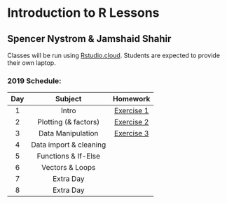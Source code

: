 # Introduction to R Lessons
## Spencer Nystrom & Jamshaid Shahir


Classes will be run using [Rstudio.cloud](rstudio.cloud). Students are expected
to provide their own laptop.

### 2019 Schedule:
|Day | Subject | Homework |
|:--:|:---:|:------------:|
|1  | Intro | [Exercise 1](class_introduction/class_introduction.md) |
|2 |Plotting (& factors) | [Exercise 2](intro_to_ggplot/intro_to_ggplot2.md) |
|3 |Data Manipulation|[Exercise 3](intro_to_dplyr/intro_do_dplyr2.md) |
|4  |Data import & cleaning |[]()|
|5  |Functions & If-Else|[]()|
|6  | Vectors & Loops |[]()|
|7 | Extra Day |[]()|
|8 | Extra Day |[]()|

